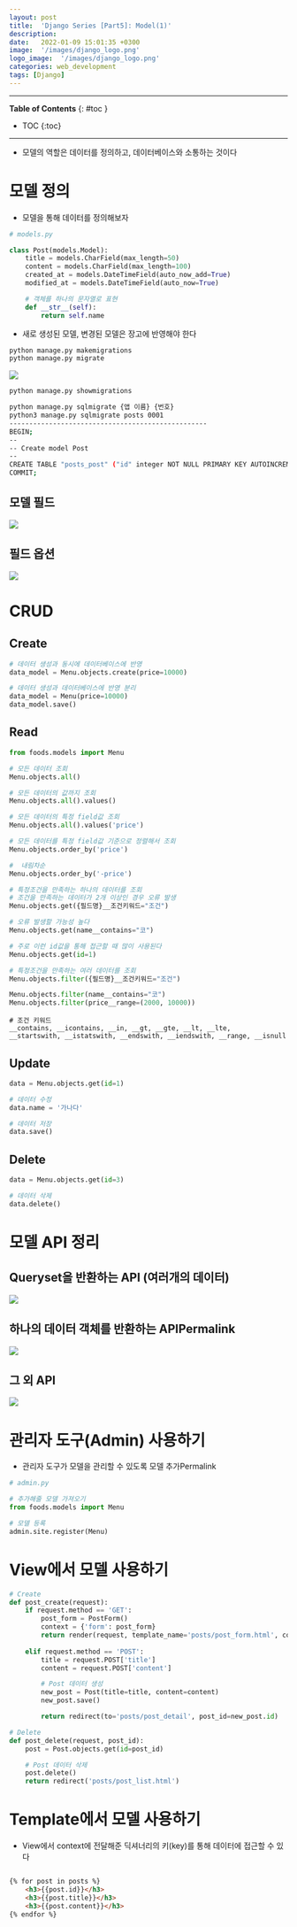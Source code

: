 ```yaml
---
layout: post
title:  'Django Series [Part5]: Model(1)'
description: 
date:   2022-01-09 15:01:35 +0300
image:  '/images/django_logo.png'
logo_image:  '/images/django_logo.png'
categories: web_development
tags: [Django]
---
```

---

**Table of Contents**
{: #toc }
*  TOC
{:toc}

---

- 모델의 역할은 데이터를 정의하고, 데이터베이스와 소통하는 것이다

# 모델 정의

- 모델을 통해 데이터를 정의해보자

```py
# models.py

class Post(models.Model):
    title = models.CharField(max_length=50)
    content = models.CharField(max_length=100)
    created_at = models.DateTimeField(auto_now_add=True)
    modified_at = models.DateTimeField(auto_now=True)

    # 객체를 하나의 문자열로 표현
    def __str__(self):
        return self.name
```

- 새로 생성된 모델, 변경된 모델은 장고에 반영해야 한다

```sh
python manage.py makemigrations
python manage.py migrate
```

![](/images/django_5.png)

```sh
python manage.py showmigrations
```

```sh
python manage.py sqlmigrate {앱 이름} {번호}
python3 manage.py sqlmigrate posts 0001
--------------------------------------------------
BEGIN;
--
-- Create model Post
--
CREATE TABLE "posts_post" ("id" integer NOT NULL PRIMARY KEY AUTOINCREMENT, "title" varchar(50) NOT NULL, "content" varchar(100) NOT NULL, "created_at" datetime NOT NULL, "modified_at" datetime NOT NULL);
COMMIT;
```

## 모델 필드

![](/images/django_6.png)

## 필드 옵션

![](/images/django_7.png)


# CRUD

## Create

```py
# 데이터 생성과 동시에 데이터베이스에 반영
data_model = Menu.objects.create(price=10000)

# 데이터 생성과 데이터베이스에 반영 분리
data_model = Menu(price=10000)
data_model.save()
```

## Read

```py
from foods.models import Menu

# 모든 데이터 조회
Menu.objects.all()

# 모든 데이터의 값까지 조회
Menu.objects.all().values()

# 모든 데이터의 특정 field값 조회
Menu.objects.all().values('price')

# 모든 데이터를 특정 field값 기준으로 정렬해서 조회
Menu.objects.order_by('price')

#  내림차순
Menu.objects.order_by('-price')

# 특정조건을 만족하는 하나의 데이터를 조회
# 조건을 만족하는 데이터가 2개 이상인 경우 오류 발생
Menu.objects.get({필드명}__조건키워드="조건")

# 오류 발생할 가능성 높다
Menu.objects.get(name__contains="코")

# 주로 이런 id값을 통해 접근할 때 많이 사용된다
Menu.objects.get(id=1)

# 특정조건을 만족하는 여러 데이터를 조회
Menu.objects.filter({필드명}__조건키워드="조건")

Menu.objects.filter(name__contains="코")
Menu.objects.filter(price__range=(2000, 10000))
```

```
# 조건 키워드
__contains, __icontains, __in, __gt, __gte, __lt, __lte,
__startswith, __istatswith, __endswith, __iendswith, __range, __isnull
```

## Update

```py
data = Menu.objects.get(id=1)

# 데이터 수정
data.name = '가나다'

# 데이터 저장
data.save()
```

## Delete

```py
data = Menu.objects.get(id=3)

# 데이터 삭제
data.delete()
```

# 모델 API 정리

## Queryset을 반환하는 API (여러개의 데이터)

![](/images/django_8.png)

## 하나의 데이터 객체를 반환하는 APIPermalink

![](/images/django_9.png)


## 그 외 API

![](/images/django_10.png)

# 관리자 도구(Admin) 사용하기

- 관리자 도구가 모델을 관리할 수 있도록 모델 추가Permalink

```py
# admin.py

# 추가해줄 모델 가져오기
from foods.models import Menu

# 모델 등록
admin.site.register(Menu)
```

# View에서 모델 사용하기

```py
# Create
def post_create(request):
    if request.method == 'GET':
        post_form = PostForm()
        context = {'form': post_form}
        return render(request, template_name='posts/post_form.html', context=context)
    
    elif request.method == 'POST':
        title = request.POST['title']
        content = request.POST['content']

        # Post 데이터 생성
        new_post = Post(title=title, content=content)
        new_post.save()

        return redirect(to='posts/post_detail', post_id=new_post.id)

# Delete
def post_delete(request, post_id):
    post = Post.objects.get(id=post_id)

    # Post 데이터 삭제
    post.delete()
    return redirect('posts/post_list.html')
```

# Template에서 모델 사용하기

- View에서 context에 전달해준 딕셔너리의 키(key)를 통해 데이터에 접근할 수 있다

```html

{% for post in posts %}
    <h3>{{post.id}}</h3>
    <h3>{{post.title}}</h3>
    <h3>{{post.content}}</h3>
{% endfor %}

```